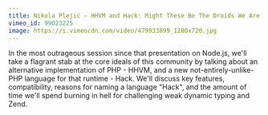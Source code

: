 ```yaml
---
title: Nikola Plejić - HHVM and Hack: Might These Be The Droids We Are Looking For? 
vimeo_id: 99023225
image: https://i.vimeocdn.com/video/479933899_1280x720.jpg
---
```


In the most outrageous session since that presentation on Node.js, we'll take a flagrant stab at the core ideals of this community by talking about an alternative implementation of PHP - HHVM, and a new not-entirely-unlike-PHP language for that runtime - Hack. We'll discuss key features, compatibility, reasons for naming a language "Hack", and the amount of time we'll spend burning in hell for challenging weak dynamic typing and Zend.

